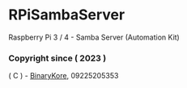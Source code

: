 # RPiSambaServer
Raspberry Pi 3 / 4 - Samba Server (Automation Kit)


### Copyright since ( 2023 )
( C ) - [BinaryKore](https://github.com/binarykore), 09225205353
